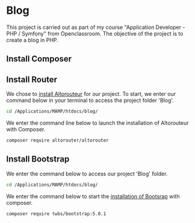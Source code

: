 # Blog
This project is carried out as part of my course "Application Developer - PHP / Symfony" from Openclassroom. The objective of the project is to create a blog in PHP.
## Install Composer
## Install Router
We chose to [install Altorouteur](https://github.com/dannyvankooten/AltoRouter) for our project. To start, we enter our command below in your terminal to access the project folder 'Blog'.
```bash
cd /Applications/MAMP/htdocs/blog/
```
We enter the command line below to launch the installation of Altorouteur with Composer.
```bash
composer require altorouter/altorouter
```
## Install Bootstrap
We enter the command below to access our project 'Blog' folder.
```bash
cd /Applications/MAMP/htdocs/blog/
```
We enter the command below to start the [installation of Bootsrap](https://getbootstrap.com/docs/5.0/getting-started/download/) with composer.
```bash
composer require twbs/bootstrap:5.0.1
```
